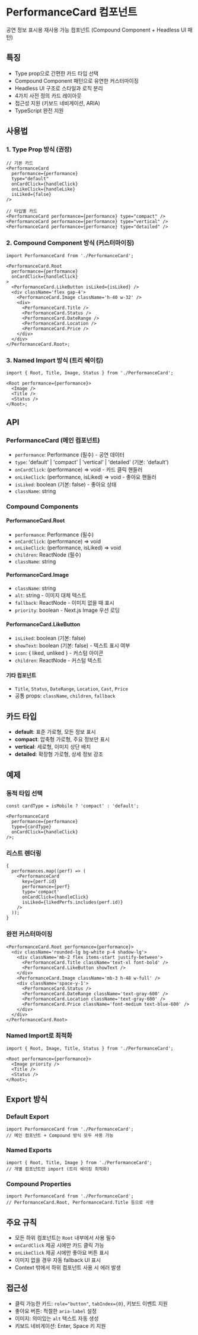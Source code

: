 # PerformanceCard 컴포넌트

공연 정보 표시용 재사용 가능 컴포넌트 (Compound Component + Headless UI 패턴)

## 특징

- Type prop으로 간편한 카드 타입 선택
- Compound Component 패턴으로 유연한 커스터마이징
- Headless UI 구조로 스타일과 로직 분리
- 4가지 사전 정의 카드 레이아웃
- 접근성 지원 (키보드 네비게이션, ARIA)
- TypeScript 완전 지원

## 사용법

### 1. Type Prop 방식 (권장)

```tsx
// 기본 카드
<PerformanceCard
  performance={performance}
  type="default"
  onCardClick={handleClick}
  onLikeClick={handleLike}
  isLiked={false}
/>

// 타입별 카드
<PerformanceCard performance={performance} type="compact" />
<PerformanceCard performance={performance} type="vertical" />
<PerformanceCard performance={performance} type="detailed" />
```

### 2. Compound Component 방식 (커스터마이징)

```tsx
import PerformanceCard from './PerformanceCard';

<PerformanceCard.Root
  performance={performance}
  onCardClick={handleClick}
>
  <PerformanceCard.LikeButton isLiked={isLiked} />
  <div className='flex gap-4'>
    <PerformanceCard.Image className='h-40 w-32' />
    <div>
      <PerformanceCard.Title />
      <PerformanceCard.Status />
      <PerformanceCard.DateRange />
      <PerformanceCard.Location />
      <PerformanceCard.Price />
    </div>
  </div>
</PerformanceCard.Root>;
```

### 3. Named Import 방식 (트리 쉐이킹)

```tsx
import { Root, Title, Image, Status } from './PerformanceCard';

<Root performance={performance}>
  <Image />
  <Title />
  <Status />
</Root>;
```

## API

### PerformanceCard (메인 컴포넌트)

- `performance`: Performance (필수) - 공연 데이터
- `type`: 'default' | 'compact' | 'vertical' | 'detailed' (기본: 'default')
- `onCardClick`: (performance) => void - 카드 클릭 핸들러
- `onLikeClick`: (performance, isLiked) => void - 좋아요 핸들러
- `isLiked`: boolean (기본: false) - 좋아요 상태
- `className`: string

### Compound Components

#### PerformanceCard.Root

- `performance`: Performance (필수)
- `onCardClick`: (performance) => void
- `onLikeClick`: (performance, isLiked) => void
- `children`: ReactNode (필수)
- `className`: string

#### PerformanceCard.Image

- `className`: string
- `alt`: string - 이미지 대체 텍스트
- `fallback`: ReactNode - 이미지 없을 때 표시
- `priority`: boolean - Next.js Image 우선 로딩

#### PerformanceCard.LikeButton

- `isLiked`: boolean (기본: false)
- `showText`: boolean (기본: false) - 텍스트 표시 여부
- `icon`: { liked, unliked } - 커스텀 아이콘
- `children`: ReactNode - 커스텀 텍스트

#### 기타 컴포넌트

- `Title`, `Status`, `DateRange`, `Location`, `Cast`, `Price`
- 공통 props: `className`, `children`, `fallback`

## 카드 타입

- **default**: 표준 가로형, 모든 정보 표시
- **compact**: 압축형 가로형, 주요 정보만 표시
- **vertical**: 세로형, 이미지 상단 배치
- **detailed**: 확장형 가로형, 상세 정보 강조

## 예제

### 동적 타입 선택

```tsx
const cardType = isMobile ? 'compact' : 'default';

<PerformanceCard
  performance={performance}
  type={cardType}
  onCardClick={handleClick}
/>;
```

### 리스트 렌더링

```tsx
{
  performances.map((perf) => (
    <PerformanceCard
      key={perf.id}
      performance={perf}
      type='compact'
      onCardClick={handleClick}
      isLiked={likedPerfs.includes(perf.id)}
    />
  ));
}
```

### 완전 커스터마이징

```tsx
<PerformanceCard.Root performance={performance}>
  <div className='rounded-lg bg-white p-4 shadow-lg'>
    <div className='mb-2 flex items-start justify-between'>
      <PerformanceCard.Title className='text-xl font-bold' />
      <PerformanceCard.LikeButton showText />
    </div>
    <PerformanceCard.Image className='mb-3 h-48 w-full' />
    <div className='space-y-1'>
      <PerformanceCard.Status />
      <PerformanceCard.DateRange className='text-gray-600' />
      <PerformanceCard.Location className='text-gray-600' />
      <PerformanceCard.Price className='font-medium text-blue-600' />
    </div>
  </div>
</PerformanceCard.Root>
```

### Named Import로 최적화

```tsx
import { Root, Image, Title, Status } from './PerformanceCard';

<Root performance={performance}>
  <Image priority />
  <Title />
  <Status />
</Root>;
```

## Export 방식

### Default Export

```tsx
import PerformanceCard from './PerformanceCard';
// 메인 컴포넌트 + Compound 방식 모두 사용 가능
```

### Named Exports

```tsx
import { Root, Title, Image } from './PerformanceCard';
// 개별 컴포넌트만 import (트리 쉐이킹 최적화)
```

### Compound Properties

```tsx
import PerformanceCard from './PerformanceCard';
// PerformanceCard.Root, PerformanceCard.Title 등으로 사용
```

## 주요 규칙

- 모든 하위 컴포넌트는 `Root` 내부에서 사용 필수
- `onCardClick` 제공 시에만 카드 클릭 가능
- `onLikeClick` 제공 시에만 좋아요 버튼 표시
- 이미지 없을 경우 자동 fallback UI 표시
- Context 밖에서 하위 컴포넌트 사용 시 에러 발생

## 접근성

- 클릭 가능한 카드: `role="button"`, `tabIndex={0}`, 키보드 이벤트 지원
- 좋아요 버튼: 적절한 `aria-label` 설정
- 이미지: 의미있는 `alt` 텍스트 자동 생성
- 키보드 네비게이션: Enter, Space 키 지원
